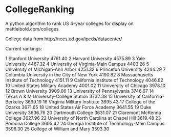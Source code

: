 # CollegeRanking
A python algorithm to rank US 4-year colleges for display on mattleibold.com/colleges
 
College data from http://nces.ed.gov/ipeds/datacenter/

Current rankings:

1  Stanford University                                4761.40
2  Harvard University                                 4575.89
3  Yale University                                    4467.32
4  University of Virginia-Main Campus                 4403.26
5  University of Michigan-Ann Arbor                   4251.32
6  Princeton University                               4244.29
7  Columbia University in the City of New York        4190.82
8  Massachusetts Institute of Technology              4151.11
9  California Institute of Technology                 4046.82
10 United States Military Academy                     4001.02
11 University of Chicago                              3978.10
12 Brown University                                   3909.06
13 University of Pennsylvania                         3746.67
14 Texas A & M University-College Station             3732.38
15 University of California-Berkeley                  3699.19
16 Virginia Military Institute                        3695.43
17 College of the Ozarks                              3671.65
18 United States Air Force Academy                    3641.55
19 Duke University                                    3636.76
20 Dartmouth College                                  3631.07
21 Claremont McKenna College                          3627.96
22 University of North Carolina at Chapel Hill        3619.48
23 Pomona College                                     3605.42
24 Georgia Institute of Technology-Main Campus        3596.30
25 College of William and Mary                        3593.30
